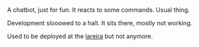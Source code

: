 A chatbot, just for fun. It reacts to some commands. Usual thing.

Development slooowed to a halt. It sits there, mostly not working.

Used to be deployed at the [lareira](http://iria.me/lareira) but not anymore.
